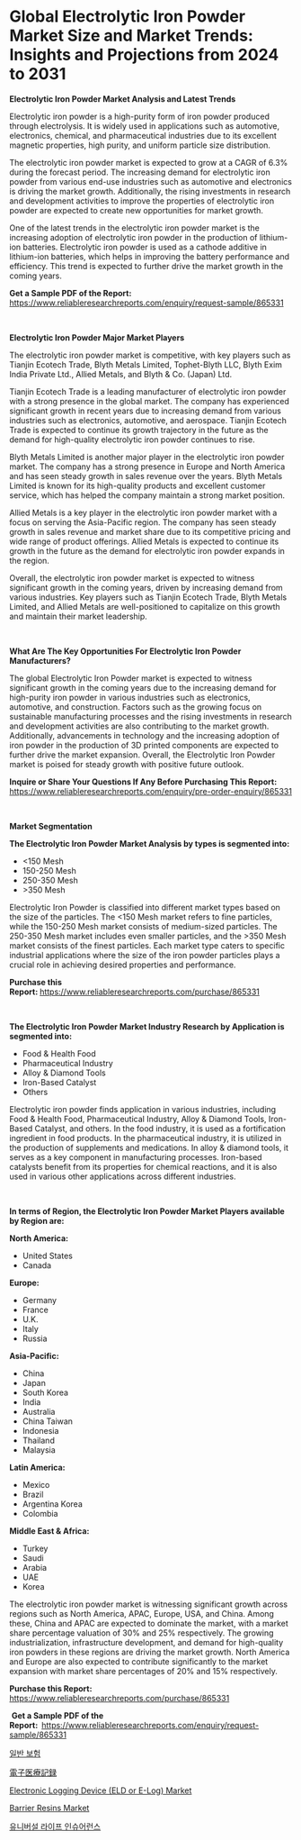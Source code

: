 <p><h1>Global Electrolytic Iron Powder Market Size and Market Trends: Insights and Projections from 2024 to 2031</h1></p><p><strong>Electrolytic Iron Powder Market Analysis and Latest Trends</strong></p>
<p><p>Electrolytic iron powder is a high-purity form of iron powder produced through electrolysis. It is widely used in applications such as automotive, electronics, chemical, and pharmaceutical industries due to its excellent magnetic properties, high purity, and uniform particle size distribution.</p><p>The electrolytic iron powder market is expected to grow at a CAGR of 6.3% during the forecast period. The increasing demand for electrolytic iron powder from various end-use industries such as automotive and electronics is driving the market growth. Additionally, the rising investments in research and development activities to improve the properties of electrolytic iron powder are expected to create new opportunities for market growth.</p><p>One of the latest trends in the electrolytic iron powder market is the increasing adoption of electrolytic iron powder in the production of lithium-ion batteries. Electrolytic iron powder is used as a cathode additive in lithium-ion batteries, which helps in improving the battery performance and efficiency. This trend is expected to further drive the market growth in the coming years.</p></p>
<p><strong>Get a Sample PDF of the Report:&nbsp;</strong> <a href="https://www.reliableresearchreports.com/enquiry/request-sample/865331">https://www.reliableresearchreports.com/enquiry/request-sample/865331</a></p>
<p>&nbsp;</p>
<p><strong>Electrolytic Iron Powder Major Market Players</strong></p>
<p><p>The electrolytic iron powder market is competitive, with key players such as Tianjin Ecotech Trade, Blyth Metals Limited, Tophet-Blyth LLC, Blyth Exim India Private Ltd., Allied Metals, and Blyth & Co. (Japan) Ltd. </p><p>Tianjin Ecotech Trade is a leading manufacturer of electrolytic iron powder with a strong presence in the global market. The company has experienced significant growth in recent years due to increasing demand from various industries such as electronics, automotive, and aerospace. Tianjin Ecotech Trade is expected to continue its growth trajectory in the future as the demand for high-quality electrolytic iron powder continues to rise.</p><p>Blyth Metals Limited is another major player in the electrolytic iron powder market. The company has a strong presence in Europe and North America and has seen steady growth in sales revenue over the years. Blyth Metals Limited is known for its high-quality products and excellent customer service, which has helped the company maintain a strong market position.</p><p>Allied Metals is a key player in the electrolytic iron powder market with a focus on serving the Asia-Pacific region. The company has seen steady growth in sales revenue and market share due to its competitive pricing and wide range of product offerings. Allied Metals is expected to continue its growth in the future as the demand for electrolytic iron powder expands in the region.</p><p>Overall, the electrolytic iron powder market is expected to witness significant growth in the coming years, driven by increasing demand from various industries. Key players such as Tianjin Ecotech Trade, Blyth Metals Limited, and Allied Metals are well-positioned to capitalize on this growth and maintain their market leadership.</p></p>
<p>&nbsp;</p>
<p><strong>What Are The Key Opportunities For Electrolytic Iron Powder Manufacturers?</strong></p>
<p><p>The global Electrolytic Iron Powder market is expected to witness significant growth in the coming years due to the increasing demand for high-purity iron powder in various industries such as electronics, automotive, and construction. Factors such as the growing focus on sustainable manufacturing processes and the rising investments in research and development activities are also contributing to the market growth. Additionally, advancements in technology and the increasing adoption of iron powder in the production of 3D printed components are expected to further drive the market expansion. Overall, the Electrolytic Iron Powder market is poised for steady growth with positive future outlook.</p></p>
<p><strong>Inquire or Share Your Questions If Any Before Purchasing This Report:</strong> <a href="https://www.reliableresearchreports.com/enquiry/pre-order-enquiry/865331">https://www.reliableresearchreports.com/enquiry/pre-order-enquiry/865331</a></p>
<p>&nbsp;</p>
<p><strong>Market Segmentation</strong></p>
<p><strong>The Electrolytic Iron Powder Market Analysis by types is segmented into:</strong></p>
<p><ul><li><150 Mesh</li><li>150-250 Mesh</li><li>250-350 Mesh</li><li>>350 Mesh</li></ul></p>
<p><p>Electrolytic Iron Powder is classified into different market types based on the size of the particles. The <150 Mesh market refers to fine particles, while the 150-250 Mesh market consists of medium-sized particles. The 250-350 Mesh market includes even smaller particles, and the >350 Mesh market consists of the finest particles. Each market type caters to specific industrial applications where the size of the iron powder particles plays a crucial role in achieving desired properties and performance.</p></p>
<p><strong>Purchase this Report:&nbsp;</strong><a href="https://www.reliableresearchreports.com/purchase/865331">https://www.reliableresearchreports.com/purchase/865331</a></p>
<p>&nbsp;</p>
<p><strong>The Electrolytic Iron Powder Market Industry Research by Application is segmented into:</strong></p>
<p><ul><li>Food & Health Food</li><li>Pharmaceutical Industry</li><li>Alloy & Diamond Tools</li><li>Iron-Based Catalyst</li><li>Others</li></ul></p>
<p><p>Electrolytic iron powder finds application in various industries, including Food & Health Food, Pharmaceutical Industry, Alloy & Diamond Tools, Iron-Based Catalyst, and others. In the food industry, it is used as a fortification ingredient in food products. In the pharmaceutical industry, it is utilized in the production of supplements and medications. In alloy & diamond tools, it serves as a key component in manufacturing processes. Iron-based catalysts benefit from its properties for chemical reactions, and it is also used in various other applications across different industries.</p></p>
<p>&nbsp;</p>
<p><strong>In terms of Region, the Electrolytic Iron Powder Market Players available by Region are:</strong></p>
<p>
    <p> <strong> North America: </strong>
        <ul>
            <li>United States</li>
            <li>Canada</li>
        </ul>
        </p> 
    <p> <strong> Europe: </strong>
        <ul>
            <li>Germany</li>
            <li>France</li>
            <li>U.K.</li>
            <li>Italy</li>
            <li>Russia</li>
        </ul>
        </p> 
    <p> <strong> Asia-Pacific: </strong>
        <ul>
            <li>China</li>
            <li>Japan</li>
            <li>South Korea</li>
            <li>India</li>
            <li>Australia</li>
            <li>China Taiwan</li>
            <li>Indonesia</li>
            <li>Thailand</li>
            <li>Malaysia</li>
        </ul>
        </p> 
    <p> <strong> Latin America: </strong>
        <ul>
            <li>Mexico</li>
            <li>Brazil</li>
            <li>Argentina Korea</li>
            <li>Colombia</li>
        </ul>
        </p> 
    <p> <strong> Middle East & Africa: </strong>
        <ul>
            <li>Turkey</li>
            <li>Saudi</li>
            <li>Arabia</li>
            <li>UAE</li>
            <li>Korea</li>
        </ul>
    </p>
    </p>
<p><p>The electrolytic iron powder market is witnessing significant growth across regions such as North America, APAC, Europe, USA, and China. Among these, China and APAC are expected to dominate the market, with a market share percentage valuation of 30% and 25% respectively. The growing industrialization, infrastructure development, and demand for high-quality iron powders in these regions are driving the market growth. North America and Europe are also expected to contribute significantly to the market expansion with market share percentages of 20% and 15% respectively.</p></p>
<p><strong>Purchase this Report: </strong><a href="https://www.reliableresearchreports.com/purchase/865331">https://www.reliableresearchreports.com/purchase/865331</a></p>
<p>&nbsp;<strong>Get a Sample PDF of the Report:&nbsp;&nbsp;</strong><a href="https://www.reliableresearchreports.com/enquiry/request-sample/865331">https://www.reliableresearchreports.com/enquiry/request-sample/865331</a></p>
<p><strong></strong></p>
<p><p><a href="https://github.com/vsn7qpua81q/Market-Research-Report-List-1/blob/main/5218085193153.md">일반 보험</a></p><p><a href="https://github.com/adcxff01450218/Market-Research-Report-List-1/blob/main/5063835193369.md">電子医療記録</a></p><p><a href="https://issuu.com/reportprime-2/docs/electronic-logging-device-eld-or-e-log-market-size">Electronic Logging Device (ELD or E-Log) Market</a></p><p><a href="https://github.com/sonuprakash1/Market-Research-Report-List-1/blob/main/barrier-resins-market.md">Barrier Resins Market</a></p><p><a href="https://github.com/trmesnao7959541/Market-Research-Report-List-1/blob/main/7365559193152.md">유니버설 라이프 인슈어런스</a></p></p>
